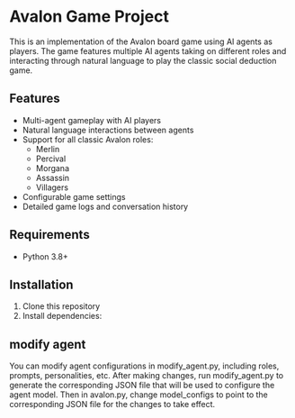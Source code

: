 # Avalon Game Project

This is an implementation of the Avalon board game using AI agents as players. The game features multiple AI agents taking on different roles and interacting through natural language to play the classic social deduction game.

## Features

- Multi-agent gameplay with AI players
- Natural language interactions between agents
- Support for all classic Avalon roles:
  - Merlin
  - Percival 
  - Morgana
  - Assassin
  - Villagers
- Configurable game settings
- Detailed game logs and conversation history

## Requirements

- Python 3.8+


## Installation

1. Clone this repository
2. Install dependencies:

## modify agent
You can modify agent configurations in modify_agent.py, including roles, prompts, personalities, etc. After making changes, run modify_agent.py to generate the corresponding JSON file that will be used to configure the agent model.
Then in avalon.py, change model_configs to point to the corresponding JSON file for the changes to take effect.
